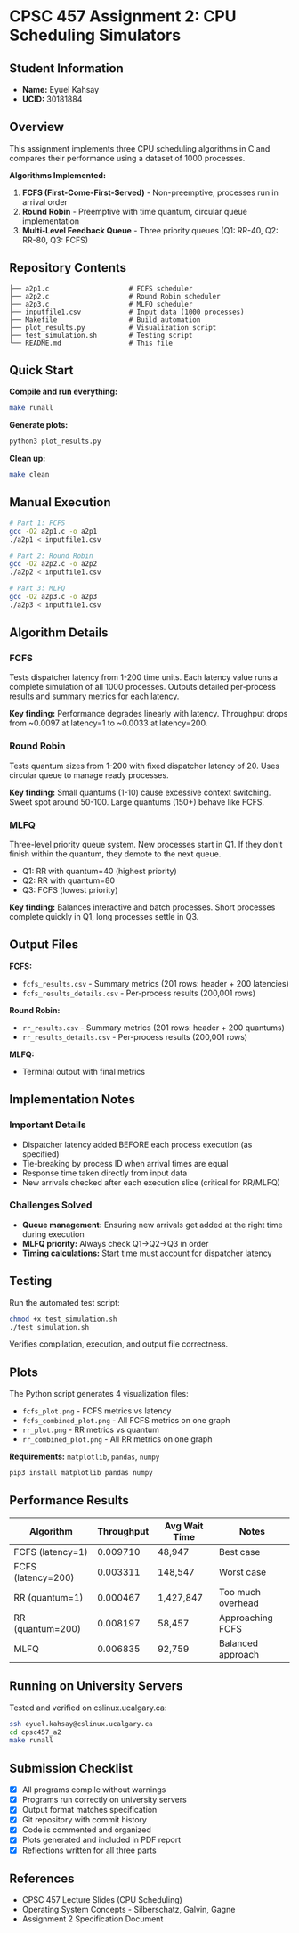 # CPSC 457 Assignment 2: CPU Scheduling Simulators

## Student Information
- **Name:** Eyuel Kahsay
- **UCID:** 30181884

## Overview

This assignment implements three CPU scheduling algorithms in C and compares their performance using a dataset of 1000 processes.

**Algorithms Implemented:**
1. **FCFS (First-Come-First-Served)** - Non-preemptive, processes run in arrival order
2. **Round Robin** - Preemptive with time quantum, circular queue implementation
3. **Multi-Level Feedback Queue** - Three priority queues (Q1: RR-40, Q2: RR-80, Q3: FCFS)

## Repository Contents

```
├── a2p1.c                    # FCFS scheduler
├── a2p2.c                    # Round Robin scheduler
├── a2p3.c                    # MLFQ scheduler
├── inputfile1.csv            # Input data (1000 processes)
├── Makefile                  # Build automation
├── plot_results.py           # Visualization script
├── test_simulation.sh        # Testing script
└── README.md                 # This file
```

## Quick Start

**Compile and run everything:**
```bash
make runall
```

**Generate plots:**
```bash
python3 plot_results.py
```

**Clean up:**
```bash
make clean
```

## Manual Execution

```bash
# Part 1: FCFS
gcc -O2 a2p1.c -o a2p1
./a2p1 < inputfile1.csv

# Part 2: Round Robin
gcc -O2 a2p2.c -o a2p2
./a2p2 < inputfile1.csv

# Part 3: MLFQ
gcc -O2 a2p3.c -o a2p3
./a2p3 < inputfile1.csv
```

## Algorithm Details

### FCFS
Tests dispatcher latency from 1-200 time units. Each latency value runs a complete simulation of all 1000 processes. Outputs detailed per-process results and summary metrics for each latency.

**Key finding:** Performance degrades linearly with latency. Throughput drops from ~0.0097 at latency=1 to ~0.0033 at latency=200.

### Round Robin
Tests quantum sizes from 1-200 with fixed dispatcher latency of 20. Uses circular queue to manage ready processes.

**Key finding:** Small quantums (1-10) cause excessive context switching. Sweet spot around 50-100. Large quantums (150+) behave like FCFS.

### MLFQ
Three-level priority queue system. New processes start in Q1. If they don't finish within the quantum, they demote to the next queue.
- Q1: RR with quantum=40 (highest priority)
- Q2: RR with quantum=80
- Q3: FCFS (lowest priority)

**Key finding:** Balances interactive and batch processes. Short processes complete quickly in Q1, long processes settle in Q3.

## Output Files

**FCFS:**
- `fcfs_results.csv` - Summary metrics (201 rows: header + 200 latencies)
- `fcfs_results_details.csv` - Per-process results (200,001 rows)

**Round Robin:**
- `rr_results.csv` - Summary metrics (201 rows: header + 200 quantums)
- `rr_results_details.csv` - Per-process results (200,001 rows)

**MLFQ:**
- Terminal output with final metrics

## Implementation Notes

### Important Details
- Dispatcher latency added BEFORE each process execution (as specified)
- Tie-breaking by process ID when arrival times are equal
- Response time taken directly from input data
- New arrivals checked after each execution slice (critical for RR/MLFQ)

### Challenges Solved
- **Queue management:** Ensuring new arrivals get added at the right time during execution
- **MLFQ priority:** Always check Q1→Q2→Q3 in order
- **Timing calculations:** Start time must account for dispatcher latency

## Testing

Run the automated test script:
```bash
chmod +x test_simulation.sh
./test_simulation.sh
```

Verifies compilation, execution, and output file correctness.

## Plots

The Python script generates 4 visualization files:
- `fcfs_plot.png` - FCFS metrics vs latency
- `fcfs_combined_plot.png` - All FCFS metrics on one graph
- `rr_plot.png` - RR metrics vs quantum
- `rr_combined_plot.png` - All RR metrics on one graph

**Requirements:** `matplotlib`, `pandas`, `numpy`
```bash
pip3 install matplotlib pandas numpy
```

## Performance Results

| Algorithm | Throughput | Avg Wait Time | Notes |
|-----------|------------|---------------|-------|
| FCFS (latency=1) | 0.009710 | 48,947 | Best case |
| FCFS (latency=200) | 0.003311 | 148,547 | Worst case |
| RR (quantum=1) | 0.000467 | 1,427,847 | Too much overhead |
| RR (quantum=200) | 0.008197 | 58,457 | Approaching FCFS |
| MLFQ | 0.006835 | 92,759 | Balanced approach |

## Running on University Servers

Tested and verified on cslinux.ucalgary.ca:
```bash
ssh eyuel.kahsay@cslinux.ucalgary.ca
cd cpsc457_a2
make runall
```

## Submission Checklist

- [x] All programs compile without warnings
- [x] Programs run correctly on university servers
- [x] Output format matches specification
- [x] Git repository with commit history
- [x] Code is commented and organized
- [x] Plots generated and included in PDF report
- [x] Reflections written for all three parts

## References

- CPSC 457 Lecture Slides (CPU Scheduling)
- Operating System Concepts - Silberschatz, Galvin, Gagne
- Assignment 2 Specification Document